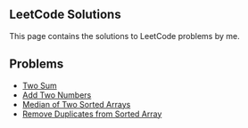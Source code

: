 ## LeetCode Solutions

This page contains the solutions to LeetCode problems by me.

## Problems

- [Two Sum](Two%20Sum)
- [Add Two Numbers](Add%20Two%20Numbers)
- [Median of Two Sorted Arrays](Median%20of%20Two%20Sorted%20Arrays)
- [Remove Duplicates from Sorted Array](Remove%20Duplicates%20from%20Sorted%20Array)
